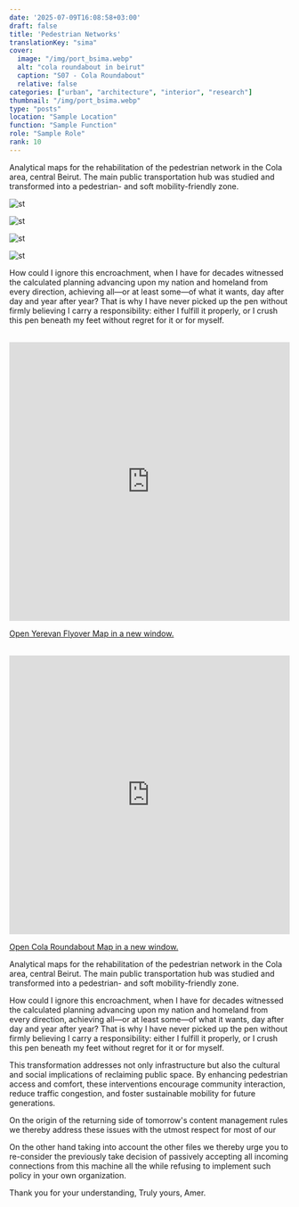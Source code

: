 ```yaml
---
date: '2025-07-09T16:08:58+03:00'
draft: false
title: 'Pedestrian Networks'
translationKey: "sima"
cover:
  image: "/img/port_bsima.webp"
  alt: "cola roundabout in beirut"
  caption: "S07 - Cola Roundabout"
  relative: false 
categories: ["urban", "architecture", "interior", "research"]
thumbnail: "/img/port_bsima.webp"
type: "posts"
location: "Sample Location"
function: "Sample Function"
role: "Sample Role"
rank: 10
---
```


Analytical maps for the rehabilitation of the pedestrian network in the Cola area, central Beirut. The main public transportation hub was studied and transformed into a pedestrian- and soft mobility-friendly zone. 

![st](/img/yf_sat.webp)

![st](/img/yf.webp)

![st](/img/cr_sat.webp)

![st](/img/cr.webp)

How could I ignore this encroachment, when I have for decades witnessed the calculated planning advancing upon my nation and homeland from every direction, achieving all—or at least some—of what it wants, day after day and year after year? That is why I have never picked up the pen without firmly believing I carry a responsibility: either I fulfill it properly, or I crush this pen beneath my feet without regret for it or for myself.



<br>
<iframe src="https://sima-yf.netlify.app" width="100%" height="500" style="border: none;"></iframe>
<br>

<a href="https://sima-yf.netlify.app" target="_blank">Open Yerevan Flyover Map in a new window.</a>

<br>
<iframe src="https://sima-cr.netlify.app" width="100%" height="500" style="border: none;"></iframe>
<br>

<a href="https://sima-cr.netlify.app" target="_blank">Open Cola Roundabout Map in a new window.</a>

Analytical maps for the rehabilitation of the pedestrian network in the Cola area, central Beirut. The main public transportation hub was studied and transformed into a pedestrian- and soft mobility-friendly zone. 

How could I ignore this encroachment, when I have for decades witnessed the calculated planning advancing upon my nation and homeland from every direction, achieving all—or at least some—of what it wants, day after day and year after year? That is why I have never picked up the pen without firmly believing I carry a responsibility: either I fulfill it properly, or I crush this pen beneath my feet without regret for it or for myself.



This transformation addresses not only infrastructure but also the cultural and social implications of reclaiming public space. By enhancing pedestrian access and comfort, these interventions encourage community interaction, reduce traffic congestion, and foster sustainable mobility for future generations.


On the origin of the returning side of tomorrow's content management rules we thereby address these issues with the utmost respect for most of our

On the other hand taking into account the other files we thereby urge you to re-consider the previously take decision of passively accepting all incoming connections from this machine all the while refusing to implement such policy in your own organization.

Thank you for your understanding,
Truly yours,
Amer.
